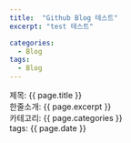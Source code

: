 ```yaml
---
title:  "Github Blog 테스트"
excerpt: "test 테스트"

categories:
  - Blog
tags:
  - Blog
---
```


제목: {{ page.title }}  
한줄소개: {{ page.excerpt }}  
카테고리: {{ page.categories }}  
tags: {{ page.date }}